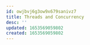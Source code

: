 ```yaml
---
id: owjbvj6g3ow9x679sanivz7
title: Threads and Concurrency
desc: ''
updated: 1653569059802
created: 1653569059802
---
```


